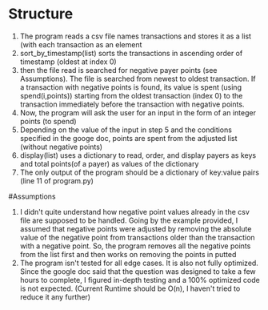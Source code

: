 # Structure
1. The program reads a csv file names transactions and stores it as a list (with each transaction as an element
2. sort_by_timestamp(list) sorts the transactions in ascending order of timestamp (oldest at index 0)
3. then the file read is searched for negative payer points (see Assumptions). The file is searched from newest to oldest transaction. If a transaction with negative points is found, its value is spent (using spend(i,points)) starting from the oldest transaction (index 0) to the transaction immediately before the transaction with negative points.
4. Now, the program will ask the user for an input in the form of an integer points (to spend)
5. Depending on the value of the input in step 5 and the conditions specified in the googe doc, points are spent from the adjusted list (without negative points)
6. display(list) uses a dictionary to read, order, and display payers as keys and total points(of a payer) as values of the dictionary
7. The only output of the program should be a dictionary of key:value pairs (line 11 of program.py)

#Assumptions
1. I didn't quite understand how negative point values already in the csv file are supposed to be handled. Going by the example provided, I assumed that negative points were adjusted by removing the absolute value of the negative point from transactions older than the transaction with a negative point. So, the program removes all the negative points from the list first and then works on removing the points in putted
2. The program isn't tested for all edge cases. It is also not fully optimized. Since the google doc said that the question was designed to take a few hours to complete, I figured in-depth testing and a 100% optimized code is not expected. (Current Runtime should be O(n), I haven't tried to reduce it any further)
